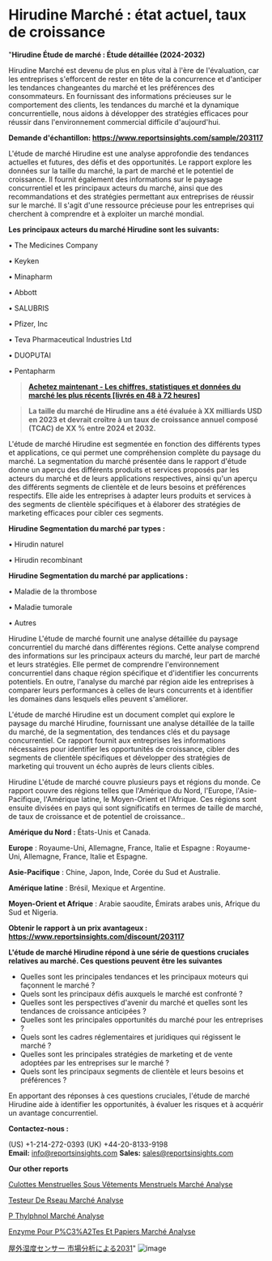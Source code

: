 # Hirudine Marché : état actuel, taux de croissance

"<strong>Hirudine Étude de marché : Étude détaillée (2024-2032)</strong>

Hirudine Marché est devenu de plus en plus vital à l'ère de l'évaluation, car les entreprises s'efforcent de rester en tête de la concurrence et d'anticiper les tendances changeantes du marché et les préférences des consommateurs. En fournissant des informations précieuses sur le comportement des clients, les tendances du marché et la dynamique concurrentielle, nous aidons à développer des stratégies efficaces pour réussir dans l'environnement commercial difficile d'aujourd'hui.

<strong>Demande d'échantillon: <a href=https://www.reportsinsights.com/sample/203117>https://www.reportsinsights.com/sample/203117</a></strong>

L'étude de marché Hirudine est une analyse approfondie des tendances actuelles et futures, des défis et des opportunités. Le rapport explore les données sur la taille du marché, la part de marché et le potentiel de croissance. Il fournit également des informations sur le paysage concurrentiel et les principaux acteurs du marché, ainsi que des recommandations et des stratégies permettant aux entreprises de réussir sur le marché. Il s'agit d'une ressource précieuse pour les entreprises qui cherchent à comprendre et à exploiter un marché mondial.

<strong>Les principaux acteurs du marché Hirudine sont les suivants:</strong>

• The Medicines Company

• Keyken

• Minapharm

• Abbott

• SALUBRIS

• Pfizer, Inc

• Teva Pharmaceutical Industries Ltd

• DUOPUTAI

• Pentapharm
<blockquote><a href=https://www.reportsinsights.com/buynow/203117><span style=text-decoration: underline;><strong>Achetez maintenant - Les chiffres, statistiques et données du marché les plus récents [livrés en 48 à 72 heures]</strong></span></a></blockquote>
<blockquote><span style=text-decoration: underline;><strong>La taille du marché de Hirudine ans a été évaluée à XX milliards USD en 2023 et devrait croître à un taux de croissance annuel composé (TCAC) de XX % entre 2024 et 2032.</strong></span></blockquote>
L'étude de marché Hirudine est segmentée en fonction des différents types et applications, ce qui permet une compréhension complète du paysage du marché. La segmentation du marché présentée dans le rapport d'étude donne un aperçu des différents produits et services proposés par les acteurs du marché et de leurs applications respectives, ainsi qu'un aperçu des différents segments de clientèle et de leurs besoins et préférences respectifs. Elle aide les entreprises à adapter leurs produits et services à des segments de clientèle spécifiques et à élaborer des stratégies de marketing efficaces pour cibler ces segments.

<strong>Hirudine Segmentation du marché par types :</strong>

• Hirudin naturel

• Hirudin recombinant

<strong>Hirudine Segmentation du marché par applications :</strong>

• Maladie de la thrombose

• Maladie tumorale

• Autres

Hirudine L'étude de marché fournit une analyse détaillée du paysage concurrentiel du marché dans différentes régions. Cette analyse comprend des informations sur les principaux acteurs du marché, leur part de marché et leurs stratégies. Elle permet de comprendre l'environnement concurrentiel dans chaque région spécifique et d'identifier les concurrents potentiels. En outre, l'analyse du marché par région aide les entreprises à comparer leurs performances à celles de leurs concurrents et à identifier les domaines dans lesquels elles peuvent s'améliorer.

L'étude de marché Hirudine est un document complet qui explore le paysage du marché Hirudine, fournissant une analyse détaillée de la taille du marché, de la segmentation, des tendances clés et du paysage concurrentiel. Ce rapport fournit aux entreprises les informations nécessaires pour identifier les opportunités de croissance, cibler des segments de clientèle spécifiques et développer des stratégies de marketing qui trouvent un écho auprès de leurs clients cibles.

Hirudine L'étude de marché couvre plusieurs pays et régions du monde. Ce rapport couvre des régions telles que l'Amérique du Nord, l'Europe, l'Asie-Pacifique, l'Amérique latine, le Moyen-Orient et l'Afrique. Ces régions sont ensuite divisées en pays qui sont significatifs en termes de taille de marché, de taux de croissance et de potentiel de croissance..

<strong>Amérique du Nord :</strong> États-Unis et Canada.

<strong>Europe</strong> : Royaume-Uni, Allemagne, France, Italie et Espagne : Royaume-Uni, Allemagne, France, Italie et Espagne.

<strong>Asie-Pacifique</strong> : Chine, Japon, Inde, Corée du Sud et Australie.

<strong>Amérique latine</strong> : Brésil, Mexique et Argentine.

<strong>Moyen-Orient et Afrique</strong> : Arabie saoudite, Émirats arabes unis, Afrique du Sud et Nigeria.

<strong>Obtenir le rapport à un prix avantageux : <a href=https://www.reportsinsights.com/discount/203117>https://www.reportsinsights.com/discount/203117</a></strong>

<strong>L'étude de marché Hirudine répond à une série de questions cruciales relatives au marché. Ces questions peuvent être les suivantes</strong>
<ul>
  <li>Quelles sont les principales tendances et les principaux moteurs qui façonnent le marché ?</li>
  <li>Quels sont les principaux défis auxquels le marché est confronté ?</li>
  <li>Quelles sont les perspectives d'avenir du marché et quelles sont les tendances de croissance anticipées ?</li>
  <li>Quelles sont les principales opportunités du marché pour les entreprises ?</li>
  <li>Quels sont les cadres réglementaires et juridiques qui régissent le marché ?</li>
  <li>Quelles sont les principales stratégies de marketing et de vente adoptées par les entreprises sur le marché ?</li>
  <li>Quels sont les principaux segments de clientèle et leurs besoins et préférences ?</li>
</ul>
En apportant des réponses à ces questions cruciales, l'étude de marché Hirudine aide à identifier les opportunités, à évaluer les risques et à acquérir un avantage concurrentiel.

<strong>Contactez-nous :</strong>

(US) +1-214-272-0393
(UK) +44-20-8133-9198
<strong>Email:</strong> <a>info@reportsinsights.com</a>
<strong>Sales:</strong> <a>sales@reportsinsights.com</a>

<strong>Our other reports</strong>

<a href=https://fr.linkedin.com/pulse/culottes-menstruelles-sous-vêtements-menstruels-marchéposition/>Culottes Menstruelles Sous Vêtements Menstruels Marché Analyse</a>

<a href=https://www.linkedin.com/pulse/testeur-de-r%C3%A9seau-march%C3%A9-analyse-historique-actuelle-yvrzc/>Testeur De Rseau Marché Analyse</a>

<a href=https://www.linkedin.com/pulse/p-%C3%A9thylph%C3%A9nol-march%C3%A9-acc%C3%A9l%C3%A9ration-de-la-jwrwf/>P Thylphnol Marché Analyse</a>

<a href=https://www.linkedin.com/pulse/enzyme-pour-p%C3%A2tes-et-papiers-march%C3%A9-taille-5xxdc/>Enzyme Pour P%C3%A2Tes Et Papiers Marché Analyse</a>

<a href=https://www.linkedin.com/pulse/屋外湿度センサー-市場の成長規模傾向レポート-community-market-research/>屋外湿度センサー 市場分析による2031</a>"
![image](https://github.com/daminid12/RImarketexcellence/assets/158430485/95797cf4-9cd4-4940-870d-7a4efae2973e)
